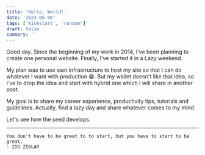 ```yaml
---
title: 'Hello, World!'
date: '2023-05-06'
tags: ['kickstart', 'random']
draft: false
summary: ''
---
```


Good day. Since the beginning of my work in 2014, I've been planning to create one personal website. Finally, I've started it in a Lazy weekend.

My plan was to use own infrastructure to host my site so that I can do whatever I want with production :grin:. But my wallet doesn't like that idea, so I've to drop the idea and start with hybrid one which I will share in another post.

My goal is to share my career experience, productivity tips, tutorials and guidelines. Actually, find a lazy day and share whatever comes to my mind.

Let's see how the seed develops.

---
```
You don't have to be great to to start, but you have to start to be great.
- ZIG ZIGLAR
```
